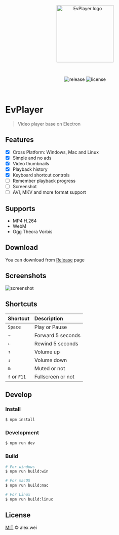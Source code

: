 <p align="center">
  <img width="180" src="https://alex8088.github.io/assets/evplayer-logo.png" alt="EvPlayer logo">
</p>
<br/>
<p align="center">
  <img src="https://img.shields.io/github/v/release/alex8088/EvPlayer?style=flat-square" alt="release">
  <img src="https://img.shields.io/github/license/alex8088/EvPlayer?style=flat-square" alt="license">
</p>
<br/>

# EvPlayer

> Video player base on Electron

## Features

- [x] Cross Platform: Windows, Mac and Linux
- [x] Simple and no ads
- [x] Video thumbnails
- [x] Playback history
- [x] Keyboard shortcut controls
- [ ] Remember playback progress
- [ ] Screenshot
- [ ] AVI, MKV and more format support

## Supports

- MP4 H.264
- WebM
- Ogg Theora Vorbis

## Download

You can download from [Release](https://github.com/alex8088/EvPlayer/releases) page

## Screenshots

![screenshot](https://alex8088.github.io/assets/evplayer-screenshot.png?x)

## Shortcuts

|   Shortcut   | Description         |
| :----------- | :------------------ |
| `Space`      | Play or Pause       |
| `→`          | Forward 5 seconds   |
| `←`          | Rewind 5 seconds    |
| `↑`          | Volume up           |
| `↓`          | Volume down         |
| `m`          | Muted or not        |
| `f` or `F11` | Fullscreen or not   |

## Develop

### Install

```bash
$ npm install
```

### Development

```bash
$ npm run dev
```

### Build

```bash
# For windows
$ npm run build:win

# For macOS
$ npm run build:mac

# For Linux
$ npm run build:linux
```

## License

[MIT](./LICENSE) © alex.wei

